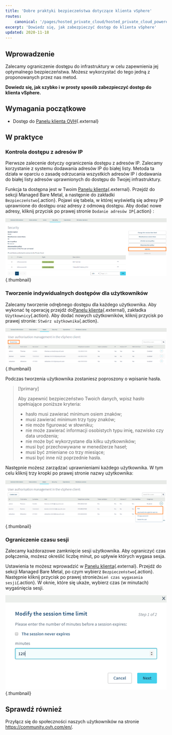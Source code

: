 ```yaml
---
title: 'Dobre praktyki bezpieczeństwa dotyczące klienta vSphere'
routes:
    canonical: '/pages/hosted_private_cloud/hosted_private_cloud_powered_by_vmware/vsphere_access_security_advices'
excerpt: 'Dowiedz się, jak zabezpieczyć dostęp do klienta vSphere'
updated: 2020-11-18
---
```



## Wprowadzenie

Zalecamy ograniczenie dostępu do infrastruktury w celu zapewnienia jej optymalnego bezpieczeństwa. Możesz wykorzystać do tego jedną z proponowanych przez nas metod.

**Dowiedz się, jak szybko i w prosty sposób zabezpieczyć dostęp do klienta vSphere.**

## Wymagania początkowe

- Dostęp do [Panelu klienta OVH](https://www.ovh.com/auth/?action=gotomanager&from=https://www.ovh.pl/&ovhSubsidiary=pl){.external}

## W praktyce

### Kontrola dostępu z adresów IP

Pierwsze zalecenie dotyczy ograniczenia dostępu z adresów IP. Zalecamy korzystanie z systemu dodawania adresów IP do białej listy.  Metoda ta działa w oparciu o zasadę odrzucania wszystkich adresów IP i dodawania do białej listy adresów uprawnionych do dostępu do Twojej infrastruktury.

Funkcja ta dostępna jest w Twoim [Panelu klienta](https://www.ovh.com/auth/?action=gotomanager&from=https://www.ovh.pl/&ovhSubsidiary=pl){.external}. Przejdź do sekcji Managed Bare Metal, a następnie do zakładki `Bezpieczeństwo`{.action}. Pojawi się tabela, w której wyświetlą się adresy IP uprawnione do dostępu oraz adresy z odmową dostępu. Aby dodać nowe adresy, kliknij przycisk po prawej stronie `Dodanie adresów IP`{.action} :

![Dodanie adresów IP](images/adding_ip.png){.thumbnail}

### Tworzenie indywidualnych dostępów dla użytkowników 

Zalecamy tworzenie odrębnego dostępu dla każdego użytkownika. Aby wykonać tę operację przejdź do[Panelu klienta](https://www.ovh.com/auth/?action=gotomanager&from=https://www.ovh.pl/&ovhSubsidiary=pl){.external}, zakładka `Użytkownicy`{.action}. Aby dodać nowych użytkowników, kliknij przycisk po prawej stronie: `Stwórz użytkownika`{.action}.

![Użytkownicy](images/users.png){.thumbnail}

Podczas tworzenia użytkownika zostaniesz poproszony o wpisanie hasła. 

> [!primary]
>
> Aby zapewnić bezpieczeństwo Twoich danych, wpisz hasło spełniające poniższe kryteria: 
>
> - hasło musi zawierać minimum osiem znaków;
> - musi zawierać minimum trzy typy znaków;
> - nie może figurować w słowniku;
> - nie może zawierać informacji osobistych typu imię, nazwisko czy data urodzenia;
> - nie może być wykorzystane dla kilku użytkowników;
> - musi być przechowywane w menedżerze haseł;
> - musi być zmieniane co trzy miesiące;
> - musi być inne niż poprzednie hasła.
>

Następnie możesz zarządzać uprawnieniami każdego użytkownika. W tym celu kliknij trzy kropki po prawej stronie nazwy użytkownika:

![Edycja parametrów użytkowników](images/users_edit.png){.thumbnail}

### Ograniczenie czasu sesji

Zalecamy każdorazowe zamknięcie sesji użytkownika. Aby ograniczyć czas połączenia, możesz określić liczbę minut, po upływie których wygasa sesja.

Ustawienia te możesz wprowadzić w [Panelu klienta](https://www.ovh.com/auth/?action=gotomanager&from=https://www.ovh.pl/&ovhSubsidiary=pl){.external}. Przejdź do sekcji Managed Bare Metal, po czym wybierz `Bezpieczeństwo`{.action}. Następnie kliknij przycisk po prawej stronie`Zmień czas wygasania sesji`{.action}. W oknie, które się ukaże, wybierz czas (w minutach) wygaśnięcia sesji.

![Wygaśnięcie sesji](images/expiration.png){.thumbnail}

## Sprawdź również

Przyłącz się do społeczności naszych użytkowników na stronie <https://community.ovh.com/en/>.